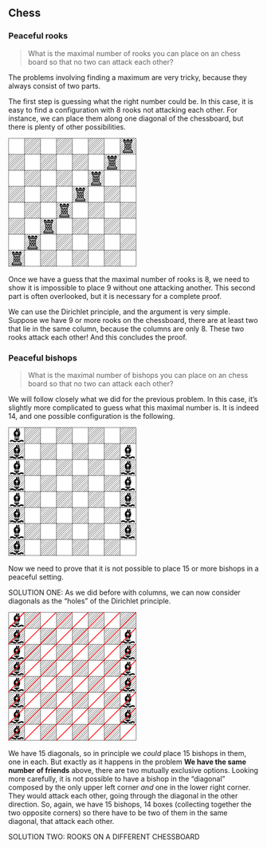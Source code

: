 ## Chess

### Peaceful rooks

> What is the maximal number of rooks you can place on an chess board so that no two can attack each other?

The problems involving finding a maximum are very tricky, because they always consist of two parts.

The first step is guessing what the right number could be. In this case, it is easy to find a configuration with 8 rooks not attacking each other. For instance, we can place them along one diagonal of the chessboard, but there is plenty of other possibilities.

![Rooks](Diagrams/Rooks.png)

Once we have a guess that the maximal number of rooks is 8, we need to show it is impossible to place 9 without one attacking another. This second part is often overlooked, but it is necessary for a complete proof.

We can use the Dirichlet principle, and the argument is very simple. Suppose we have 9 or more rooks on the chessboard, there are at least two that lie in the same column, because the columns are only 8. These two rooks attack each other! And this concludes the proof.


### Peaceful bishops

> What is the maximal number of bishops you can place on an chess board so that no two can attack each other?

We will follow closely what we did for the previous problem. In this case, it’s slightly more complicated to guess what this maximal number is. It is indeed 14, and one possible configuration is the following.

![Bishops](Diagrams/Bishops.png)

Now we need to prove that it is not possible to place 15 or more bishops in a peaceful setting. 

SOLUTION ONE: As we did before with columns, we can now consider diagonals as the “holes” of the Dirichlet principle.

![Bishopdiagonals](Diagrams/Bishopdiagonals.png)

We have 15 diagonals, so in principle we *could* place 15 bishops in them, one in each. But exactly as it happens in the problem **We have the same number of friends** above, there are two mutually exclusive options. Looking more carefully, it is not possible to have a bishop in the “diagonal” composed by the only upper left corner *and* one in the lower right corner. They would attack each other, going through the diagonal in the other direction. So, again, we have 15 bishops, 14 boxes (collecting together the two opposite corners) so there have to be two of them in the same diagonal, that attack each other.

SOLUTION TWO: ROOKS ON A DIFFERENT CHESSBOARD



